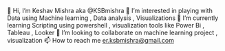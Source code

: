 👋 Hi, I’m Keshav Mishra aka @KSBmishra
👀 I’m interested in playing with Data using Machine learning , Data analysis , Visualizations
🌱 I’m currently learning Scripting using powershell , visualization tools like Power Bi , Tableau , Looker
💞️ I’m looking to collaborate on machine learning project , visualization
📫 How to reach me er.ksbmishra@gmail.com

<!---
Mario-apk/Mario-apk 
--->
